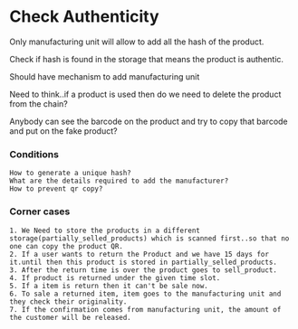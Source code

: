 # Check Authenticity
Only manufacturing unit will allow to add all the hash of the product.

 Check if hash is found in the storage that means the product is authentic.

 Should have mechanism to add manufacturing unit

 Need to think..if a product is used then do we need to delete the product from the chain?

 Anybody can see the barcode on the product and try to copy that barcode and put on the fake product?

### Conditions
```
How to generate a unique hash?
What are the details required to add the manufacturer?
How to prevent qr copy?
```

### Corner cases
```
1. We Need to store the products in a different storage(partially_selled_products) which is scanned first..so that no one can copy the product QR.
2. If a user wants to return the Product and we have 15 days for it.until then this product is stored in partially_selled_products.
3. After the return time is over the product goes to sell_product.
4. If product is returned under the given time slot.
5. If a item is return then it can't be sale now.
6. To sale a returned item, item goes to the manufacturing unit and they check their originality.
7. If the confirmation comes from manufacturing unit, the amount of the customer will be released.
```
